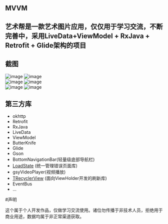 ## MVVM

## 艺术帮是一款艺术图片应用，仅仅用于学习交流，不断完善中，采用LiveData+ViewModel + RxJava + Retrofit + Glide架构的项目<br/>
## 截图<br/>
![image](https://github.com/SelfZhangTQ/T-MVVM/raw/master/screenshots/1_video.gif)
![image](https://github.com/SelfZhangTQ/T-MVVM/raw/master/screenshots/2_video.gif)<br/>
![image](https://github.com/SelfZhangTQ/T-MVVM/raw/master/screenshots/3_video.gif)
![image](https://github.com/SelfZhangTQ/T-MVVM/raw/master/screenshots/4_video.gif)<br/>
![image](https://github.com/SelfZhangTQ/T-MVVM/raw/master/screenshots/5_video.gif)
![image](https://github.com/SelfZhangTQ/T-MVVM/raw/master/screenshots/6_video.gif)<br/>

## 第三方库 <br/>
* okhttp <br/>
* Retrofit <br/>
* RxJava <br/>
* LiveData <br/>
* ViewModel <br/>
* ButterKnife <br/>
* Glide <br/>
* Gson <br/>
* BottomNavigationBar(轻量级底部导航栏)<br/>
* [LoadState](https://github.com/SelfZhangTQ/LoadState) (统一管理错误页面库)<br/>
* gsyVideoPlayer(视频播放)<br/>
* [TRecyclerView](https://github.com/SelfZhangTQ/TRecyclerView) (面向ViewHolder开发的刷新库) <br/>
* EventBus<br/>
* ... <br/>

#声明 <br/>

这个属于个人开发作品，仅做学习交流使用。诸位勿传播于非技术人员，拒绝用于商业用途，数据均属于非正常渠道获取。
